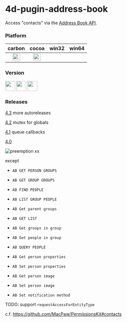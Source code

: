 4d-pugin-address-book
=====================

Access "contacts" via the [Address Book API](https://developer.apple.com/library/mac/documentation/UserExperience/Conceptual/AddressBook/AddressBook.html).

### Platform

| carbon | cocoa | win32 | win64 |
|:------:|:-----:|:---------:|:---------:|
|<img src="https://cloud.githubusercontent.com/assets/1725068/22371562/1b091f0a-e4db-11e6-8458-8653954a7cce.png" width="24" height="24" />|<img src="https://cloud.githubusercontent.com/assets/1725068/22371562/1b091f0a-e4db-11e6-8458-8653954a7cce.png" width="24" height="24" />|||

### Version

<img src="https://cloud.githubusercontent.com/assets/1725068/18940649/21945000-8645-11e6-86ed-4a0f800e5a73.png" width="32" height="32" /> <img src="https://cloud.githubusercontent.com/assets/1725068/18940648/2192ddba-8645-11e6-864d-6d5692d55717.png" width="32" height="32" /> <img src="https://user-images.githubusercontent.com/1725068/41266195-ddf767b2-6e30-11e8-9d6b-2adf6a9f57a5.png" width="32" height="32" />

### Releases

[4.3](https://github.com/miyako/4d-plugin-address-book/releases/tag/4.3) more autoreleases

[4.2](https://github.com/miyako/4d-plugin-address-book/releases/tag/4.2) mutex for globals

[4.1](https://github.com/miyako/4d-plugin-address-book/releases/tag/4.1) queue callbacks

[4.0](https://github.com/miyako/4d-plugin-address-book/releases/tag/4.0)

![preemption xx](https://user-images.githubusercontent.com/1725068/41327179-4e839948-6efd-11e8-982b-a670d511e04f.png)

except 

* ``AB GET PERSON GROUPS``
* ``AB GET GROUP GROUPS``
* ``AB FIND PEOPLE``
* ``AB LIST GROUP PEOPLE``
* ``AB Get parent groups``
* ``AB GET LIST``
* ``AB Get groups in group``
* ``AB Get people in group``
* ``AB QUERY PEOPLE``
* ``AB Get person properties``
* ``AB Set person properties``  

* ``AB Get person image``
* ``AB Set person image``

* ``AB Set notification method``

TODO: support ``requestAccessForEntityType``

c.f. https://github.com/MacPaw/PermissionsKit#contacts
